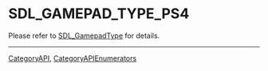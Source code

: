 # SDL_GAMEPAD_TYPE_PS4

Please refer to [SDL_GamepadType](SDL_GamepadType) for details.

----
[CategoryAPI](CategoryAPI), [CategoryAPIEnumerators](CategoryAPIEnumerators)

